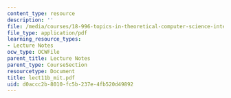 ```yaml
---
content_type: resource
description: ''
file: /media/courses/18-996-topics-in-theoretical-computer-science-internet-research-problems-spring-2002/d0accc2b8010fc5b237e4fb520d49892_lect11b_mit.pdf
file_type: application/pdf
learning_resource_types:
- Lecture Notes
ocw_type: OCWFile
parent_title: Lecture Notes
parent_type: CourseSection
resourcetype: Document
title: lect11b_mit.pdf
uid: d0accc2b-8010-fc5b-237e-4fb520d49892
---
```

